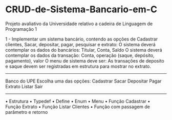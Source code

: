 # CRUD-de-Sistema-Bancario-em-C
Projeto avaliativo da Universidade relativo a cadeira de Linguagem de Programação 1




1 - Implementar um sistema bancário, contendo as opções de Cadastrar clientes, Sacar, depositar, pagar, pesquisar e extrato:
O sistema deverá contemplar os dados do bancários: Titular, Conta, Saldo
O sistema deverá contemplar os dados da transação: Conta, operação (saque, depósito, pagamento), valor
O menu de sistema deve ser:
As transações de deposito e saque devem ser registradas em estrutura para mostrar no extrato.
********************************************************************
Banco do UPE
Escolha uma das opções:
Cadastrar Sacar Depositar Pagar Extrato Listar Sair
********************************************************************
• Estrutura
• Typedef
• Define
• Enum
• Menu
• Função Cadastrar
• Função Extrato
• Função Listar Clientes
• Função com passagem de parâmetro e retorno

